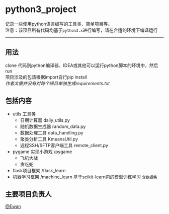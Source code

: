 # python3_project

记录一些使用python语言编写的工具类、简单项目等。  
注意：该项目所有代码均基于`python3.x`进行编写，请在合适的环境下编译运行

---


## 用法
clone 代码到python编译器、IDEA或其他可以运行python脚本的环境中，然后run  
项目涉及的包请根据import自行pip install  
*作者太懒并没有对每个项目单独生成requirements.txt*  

## 包括内容
* utils 工具类
  * 日期计算器 daily_utils.py
  * 随机数据生成器 random_data.py
  * 数据处理工具 data_handling.py
  * 聚类分析工具 KmeansUtil.py
  * 远程SSH/SFTP客户端工具 remote_client.py
* pygame 实现小游戏 /pygame 
  * 飞机大战
  * 贪吃蛇
* flask项目框架 /flask_learn
* 机器学习框架 /machine_learn 基于scikit-learn包的模型训练学习 `含数据集`

## 主要项目负责人
[@Ewan](https://github.com/Ewan-C196)
